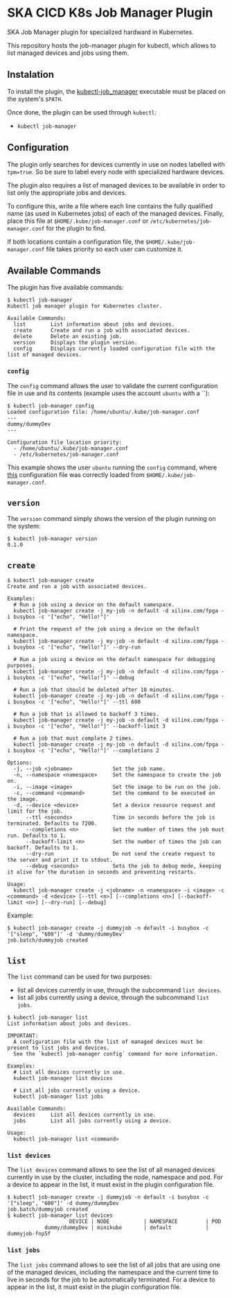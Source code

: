 # SKA CICD K8s Job Manager Plugin
SKA Job Manager plugin for specialized hardward in Kubernetes.

This repository hosts the job-manager plugin for kubectl, which allows to list managed devices and jobs using them.

## Instalation
To install the plugin, the [kubectl-job_manager](kubectl-job_manager) executable must be placed on the system's `$PATH`.

Once done, the plugin can be used through `kubectl`:
- `kubectl job-manager`

## Configuration
The plugin only searches for devices currently in use on nodes labelled with `tpm=true`. So be sure to label every node with specialized hardware devices.

The plugin also requires a list of managed devices to be available in order to list only the appropriate jobs and devices.

To configure this, write a file where each line contains the fully qualified name (as used in Kubernetes jobs) of each of the managed devices. Finally, place this file at `$HOME/.kube/job-manager.conf` or `/etc/kubernetes/job-manager.conf` for the plugin to find.

If both locations contain a configuration file, the `$HOME/.kube/job-manager.conf` file takes priority so each user can customize it.

## Available Commands
The plugin has five available commands:

```
$ kubectl job-manager
Kubectl job manager plugin for Kubernetes cluster.

Available Commands:
  list        List information about jobs and devices.
  create      Create and run a job with associated devices.
  delete      Delete an existing job.
  version     Displays the plugin version.
  config      Displays currently loaded configuration file with the list of managed devices.
```

### `config`
The `config` command allows the user to validate the current configuration file in use and its contents (example uses the account `ubuntu` with a ``):

```
$ kubectl job-manager config
Loaded configuration file: /home/ubuntu/.kube/job-manager.conf
---
dummy/dummyDev
---

Configuration file location priority:
  - /home/ubuntu/.kube/job-manager.conf
  - /etc/kubernetes/job-manager.conf
```
This example shows the user `ubuntu` running the `config` command, where [this](samples/job-manager.conf) configuration file was correctly loaded from `$HOME/.kube/job-manager.conf`.

## `version`
The `version` command simply shows the version of the plugin running on the system:

```
$ kubectl job-manager version
0.1.0
```

## `create`

```
$ kubectl job-manager create
Create and run a job with associated devices.

Examples:
  # Run a job using a device on the default namespace.
  kubectl job-manager create -j my-job -n default -d xilinx.com/fpga -i busybox -c '["echo", "Hello!"]'

  # Print the request of the job using a device on the default namespace.
  kubectl job-manager create -j my-job -n default -d xilinx.com/fpga -i busybox -c '["echo", "Hello!"]' --dry-run

  # Run a job using a device on the default namespace for debugging purposes.
  kubectl job-manager create -j my-job -n default -d xilinx.com/fpga -i busybox -c '["echo", "Hello!"]' --debug

  # Run a job that should be deleted after 10 minutes.
  kubectl job-manager create -j my-job -n default -d xilinx.com/fpga -i busybox -c '["echo", "Hello!"]' --ttl 600

  # Run a job that is allowed to backoff 3 times.
  kubectl job-manager create -j my-job -n default -d xilinx.com/fpga -i busybox -c '["echo", "Hello!"]' --backoff-limit 3

  # Run a job that must complete 2 times.
  kubectl job-manager create -j my-job -n default -d xilinx.com/fpga -i busybox -c '["echo", "Hello!"]' --completions 2

Options:
  -j, --job <jobname>             Set the job name.
  -n, --namespace <namespace>     Set the namespace to create the job on.
  -i, --image <image>             Set the image to be run on the job.
  -c, --command <command>         Set the command to be executed on the image.
  -d, --device <device>           Set a device resource request and limit for the job.
      --ttl <seconds>             Time in seconds before the job is terminated. Defaults to 7200.
      --completions <n>           Set the number of times the job must run. Defaults to 1.
      --backoff-limit <n>         Set the number of times the job can backoff. Defaults to 1.
      --dry-run                   Do not send the create request to the server and print it to stdout.
      --debug <seconds>           Sets the job to debug mode, keeping it alive for the duration in seconds and preventing restarts.

Usage:
  kubectl job-manager create -j <jobname> -n <namespace> -i <image> -c <commmand> -d <device> [--ttl <n>] [--completions <n>] [--backoff-limit <n>] [--dry-run] [--debug]
```

Example:
```
$ kubectl job-manager create -j dummyjob -n default -i busybox -c '["sleep", "600"]' -d 'dummy/dummyDev'
job.batch/dummyjob created
```

## `list`
The `list` command can be used for two purposes:
- list all devices currently in use, through the subcommand `list devices`.
- list all jobs currently using a device, through the subcommand `list jobs`.

```
$ kubectl job-manager list
List information about jobs and devices.

IMPORTANT:
  A configuration file with the list of managed devices must be present to list jobs and devices.
  See the `kubectl job-manager config` command for more information.

Examples:
  # List all devices currently in use.
  kubectl job-manager list devices

  # List all jobs currently using a device.
  kubectl job-manager list jobs

Available Commands:
  devices     List all devices currently in use.
  jobs        List all jobs currently using a device.

Usage:
  kubectl job-manager list <command>
```

### `list devices`
The `list devices` command allows to see the list of all managed devices currently in use by the cluster, including the node, namespace and pod. For a device to appear in the list, it must exist in the plugin configuration file.

```
$ kubectl job-manager create -j dummyjob -n default -i busybox -c '["sleep", "600"]' -d dummy/dummyDev
job.batch/dummyjob created
$ kubectl job-manager list devices
                    DEVICE | NODE           | NAMESPACE         | POD
            dummy/dummyDev | minikube       | default           | dummyjob-fnp5f
```

### `list jobs`
The `list jobs` command allows to see the list of all jobs that are using one of the managed devices, including the namespace and the current time to live in seconds for the job to be automatically terminated. For a device to appear in the list, it must exist in the plugin configuration file.
